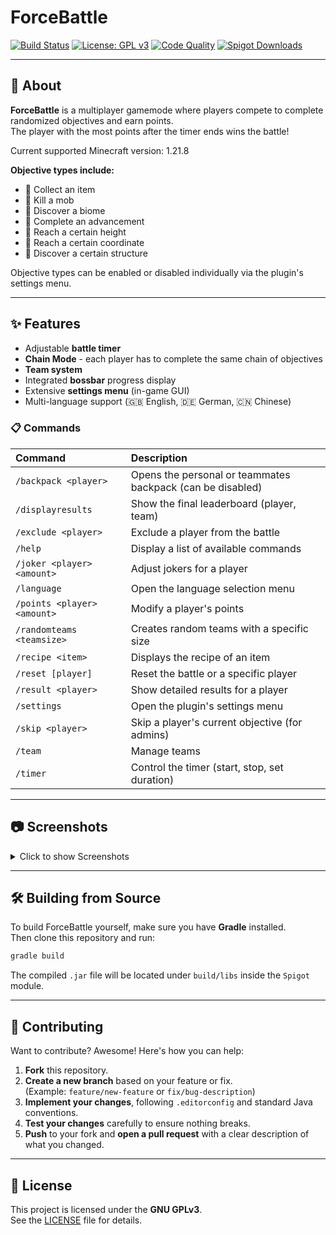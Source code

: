 # ForceBattle

[![Build Status](https://github.com/Fameless9/ForceBattle/actions/workflows/gradle.yml/badge.svg?branch=master)](https://github.com/Fameless9/ForceBattle/actions/workflows/gradle.yml)
[![License: GPL v3](https://img.shields.io/badge/License-GPLv3-blue.svg)](https://www.gnu.org/licenses/gpl-3.0)
[![Code Quality](https://www.codefactor.io/repository/github/fameless9/forcebattle/badge)](https://www.codefactor.io/repository/github/fameless9/forcebattle)
[![Spigot Downloads](https://pluginbadges.glitch.me/api/v1/dl/Spigot%20Downloads-limegreen.svg?spigot=1-21-x-force-battle-item-mob-biome-advancement-height.112328&github=Fameless9%2FForceBattle&style=flat)](https://www.spigotmc.org/resources/1-21-x-force-battle-item-mob-biome-advancement-height.112328/)

---

## 📖 About

**ForceBattle** is a multiplayer gamemode where players compete to complete randomized objectives and earn points.  
The player with the most points after the timer ends wins the battle!

Current supported Minecraft version: 1.21.8

**Objective types include:**
- 🔹 Collect an item
- 🔹 Kill a mob
- 🔹 Discover a biome
- 🔹 Complete an advancement
- 🔹 Reach a certain height
- 🔹 Reach a certain coordinate
- 🔹 Discover a certain structure


Objective types can be enabled or disabled individually via the plugin's settings menu.

---

## ✨ Features

- Adjustable **battle timer**
- **Chain Mode** - each player has to complete the same chain of objectives
- **Team system**
- Integrated **bossbar** progress display
- Extensive **settings menu** (in-game GUI)
- Multi-language support (🇬🇧 English, 🇩🇪 German, 🇨🇳 Chinese)

### 📋 Commands

| Command                     | Description                                                |
|:----------------------------|:-----------------------------------------------------------|
| `/backpack <player>`        | Opens the personal or teammates backpack (can be disabled) |
| `/displayresults`           | Show the final leaderboard (player, team)                  |
| `/exclude <player>`         | Exclude a player from the battle                           |
| `/help`                     | Display a list of available commands                       |
| `/joker <player> <amount>`  | Adjust jokers for a player                                 |
| `/language`                 | Open the language selection menu                           |
| `/points <player> <amount>` | Modify a player's points                                   |
| `/randomteams <teamsize>`   | Creates random teams with a specific size                  |
| `/recipe <item>`            | Displays the recipe of an item                             |
| `/reset [player]`           | Reset the battle or a specific player                      |
| `/result <player>`          | Show detailed results for a player                         |
| `/settings`                 | Open the plugin's settings menu                            |
| `/skip <player>`            | Skip a player's current objective (for admins)             |
| `/team`                     | Manage teams                                               |
| `/timer`                    | Control the timer (start, stop, set duration)              |

---

## 📷 Screenshots

<details>
<summary>Click to show Screenshots</summary>
<img src="https://sss.feathermc.com/PM0rK84J.png" width="600">
<img src="https://sss.feathermc.com/riSvtKJ9.png" width="600">
<img src="https://sss.feathermc.com/kEXLII1q.png" width="600">
<img src="https://sss.feathermc.com/5hzkfB7V.png" width="600">
<img src="https://sss.feathermc.com/GOMuaczz.png" width="600">
<img src="https://sss.feathermc.com/8jVUlYKp.png" width="600">
</details>

---

## 🛠️ Building from Source

To build ForceBattle yourself, make sure you have **Gradle** installed.  
Then clone this repository and run:

```bash
gradle build
```

The compiled `.jar` file will be located under `build/libs` inside the `Spigot` module.

---

## 🤝 Contributing

Want to contribute? Awesome! Here's how you can help:

1. **Fork** this repository.
2. **Create a new branch** based on your feature or fix.  
   (Example: `feature/new-feature` or `fix/bug-description`)
3. **Implement your changes**, following `.editorconfig` and standard Java conventions.
4. **Test your changes** carefully to ensure nothing breaks.
5. **Push** to your fork and **open a pull request** with a clear description of what you changed.

---

## 📜 License

This project is licensed under the **GNU GPLv3**.  
See the [LICENSE](https://www.gnu.org/licenses/gpl-3.0) file for details.
